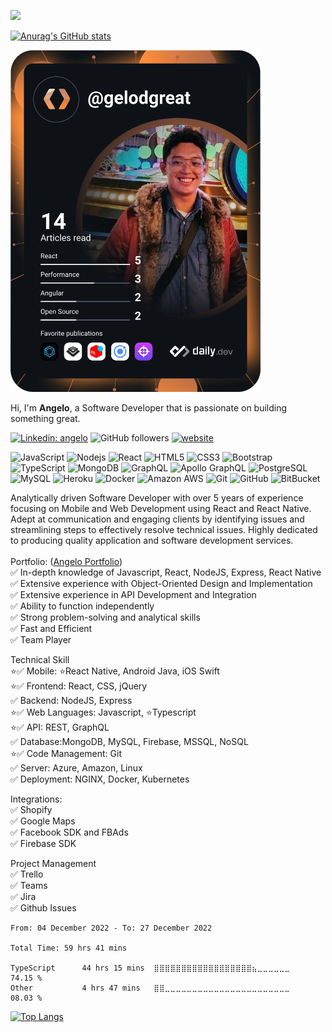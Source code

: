 ![](https://komarev.com/ghpvc/?username=gelodgreat)


[![Anurag's GitHub stats](https://github-readme-stats.vercel.app/api?username=gelodgreat&count_private=true&show_icons=true&theme=darcula)](https://github.com/anuraghazra/github-readme-stats)

<a href="https://app.daily.dev/gelodgreat"><img src="https://github.com/gelodgreat/gelodgreat/blob/master/devcard.svg" width="400" alt="Angelo's Dev Card"/></a>

Hi, I'm **Angelo**, a Software Developer that is passionate on building something great. 

[![Linkedin: angelo](https://img.shields.io/badge/-angelo-blue?style=flat-square&logo=Linkedin&logoColor=white&link=https://www.linkedin.com/in/christianangelo/)](https://www.linkedin.com/in/christianangelo/)
![GitHub followers](https://img.shields.io/github/followers/gelodgreat?label=Follow&style=social)
[![website](https://img.shields.io/badge/Website-46a2f1.svg?&style=flat-square&logo=Google-Chrome&logoColor=white&link=https://bit.ly/angeloumali-developer)](https://bit.ly/angeloumali-developer)

![JavaScript](https://img.shields.io/badge/-JavaScript-black?style=flat-square&logo=javascript)
![Nodejs](https://img.shields.io/badge/-Nodejs-black?style=flat-square&logo=Node.js)
![React](https://img.shields.io/badge/-React-black?style=flat-square&logo=react)
![HTML5](https://img.shields.io/badge/-HTML5-E34F26?style=flat-square&logo=html5&logoColor=white)
![CSS3](https://img.shields.io/badge/-CSS3-1572B6?style=flat-square&logo=css3)
![Bootstrap](https://img.shields.io/badge/-Bootstrap-563D7C?style=flat-square&logo=bootstrap)
![TypeScript](https://img.shields.io/badge/-TypeScript-007ACC?style=flat-square&logo=typescript)
![MongoDB](https://img.shields.io/badge/-MongoDB-black?style=flat-square&logo=mongodb)
![GraphQL](https://img.shields.io/badge/-GraphQL-E10098?style=flat-square&logo=graphql)
![Apollo GraphQL](https://img.shields.io/badge/-Apollo%20GraphQL-311C87?style=flat-square&logo=apollo-graphql)
![PostgreSQL](https://img.shields.io/badge/-PostgreSQL-336791?style=flat-square&logo=postgresql)
![MySQL](https://img.shields.io/badge/-MySQL-black?style=flat-square&logo=mysql)
![Heroku](https://img.shields.io/badge/-Heroku-430098?style=flat-square&logo=heroku)
![Docker](https://img.shields.io/badge/-Docker-black?style=flat-square&logo=docker)
![Amazon AWS](https://img.shields.io/badge/Amazon%20AWS-232F3E?style=flat-square&logo=amazon-aws)
![Git](https://img.shields.io/badge/-Git-black?style=flat-square&logo=git)
![GitHub](https://img.shields.io/badge/-GitHub-181717?style=flat-square&logo=github)
![BitBucket](https://img.shields.io/badge/-BitBucket-darkblue?style=flat-square&logo=bitbucket)

Analytically driven Software Developer with over 5 years of experience focusing on Mobile and Web Development using React and React Native. Adept at communication and engaging clients by identifying issues and streamlining steps to effectively resolve technical issues. Highly dedicated to producing quality application and software development services.
\
\
Portfolio: ([Angelo Portfolio](https://angelodev.web.app/))\
✅ In-depth knowledge of Javascript, React, NodeJS, Express, React Native\
✅ Extensive experience with Object-Oriented Design and Implementation\
✅ Extensive experience in API Development and Integration\
✅ Ability to function independently\
✅ Strong problem-solving and analytical skills\
✅ Fast and Efficient\
✅ Team Player


Technical Skill\
⭐✅ Mobile: ⭐React Native, Android Java, iOS Swift\
⭐✅ Frontend: React, CSS, jQuery\
✅ Backend: NodeJS, Express\
⭐✅ Web Languages: Javascript, ⭐Typescript\
⭐✅ API: REST, GraphQL\
✅ Database:MongoDB, MySQL, Firebase, MSSQL, NoSQL\
⭐✅ Code Management: Git\
✅ Server: Azure, Amazon, Linux\
✅ Deployment: NGINX, Docker, Kubernetes


Integrations:\
✅ Shopify\
✅ Google Maps\
✅ Facebook SDK and FBAds\
✅ Firebase SDK


Project Management\
✅ Trello\
✅ Teams\
✅ Jira\
✅ Github Issues

<!--START_SECTION:waka-->

```text
From: 04 December 2022 - To: 27 December 2022

Total Time: 59 hrs 41 mins

TypeScript      44 hrs 15 mins  ⣿⣿⣿⣿⣿⣿⣿⣿⣿⣿⣿⣿⣿⣿⣿⣿⣿⣿⣦⣀⣀⣀⣀⣀⣀   74.15 %
Other           4 hrs 47 mins   ⣿⣿⣀⣀⣀⣀⣀⣀⣀⣀⣀⣀⣀⣀⣀⣀⣀⣀⣀⣀⣀⣀⣀⣀⣀   08.03 %
```

<!--END_SECTION:waka-->

[![Top Langs](https://github-readme-stats.vercel.app/api/top-langs/?username=gelodgreat&layout=compact&count_private=true&show_icons=true&theme=darcula)](https://github.com/anuraghazra/github-readme-stats)

